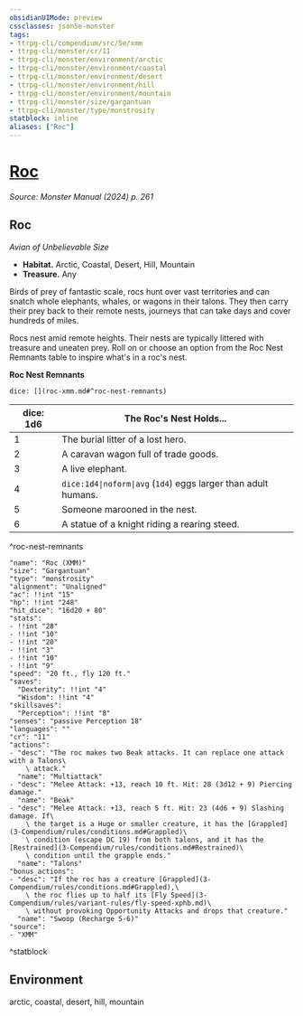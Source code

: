 ```yaml
---
obsidianUIMode: preview
cssclasses: json5e-monster
tags:
- ttrpg-cli/compendium/src/5e/xmm
- ttrpg-cli/monster/cr/11
- ttrpg-cli/monster/environment/arctic
- ttrpg-cli/monster/environment/coastal
- ttrpg-cli/monster/environment/desert
- ttrpg-cli/monster/environment/hill
- ttrpg-cli/monster/environment/mountain
- ttrpg-cli/monster/size/gargantuan
- ttrpg-cli/monster/type/monstrosity
statblock: inline
aliases: ["Roc"]
---
```

# [Roc](3-Compendium\bestiary\monstrosity/roc-xmm.md)
*Source: Monster Manual (2024) p. 261*  

## Roc

*Avian of Unbelievable Size*

- **Habitat.** Arctic, Coastal, Desert, Hill, Mountain  
- **Treasure.** Any  

Birds of prey of fantastic scale, rocs hunt over vast territories and can snatch whole elephants, whales, or wagons in their talons. They then carry their prey back to their remote nests, journeys that can take days and cover hundreds of miles.

Rocs nest amid remote heights. Their nests are typically littered with treasure and uneaten prey. Roll on or choose an option from the Roc Nest Remnants table to inspire what's in a roc's nest.

**Roc Nest Remnants**

`dice: [](roc-xmm.md#^roc-nest-remnants)`

| dice: 1d6 | The Roc's Nest Holds... |
|-----------|-------------------------|
| 1 | The burial litter of a lost hero. |
| 2 | A caravan wagon full of trade goods. |
| 3 | A live elephant. |
| 4 | `dice:1d4\|noform\|avg` (`1d4`) eggs larger than adult humans. |
| 5 | Someone marooned in the nest. |
| 6 | A statue of a knight riding a rearing steed. |
^roc-nest-remnants

```statblock
"name": "Roc (XMM)"
"size": "Gargantuan"
"type": "monstrosity"
"alignment": "Unaligned"
"ac": !!int "15"
"hp": !!int "248"
"hit_dice": "16d20 + 80"
"stats":
- !!int "28"
- !!int "10"
- !!int "20"
- !!int "3"
- !!int "10"
- !!int "9"
"speed": "20 ft., fly 120 ft."
"saves":
  "Dexterity": !!int "4"
  "Wisdom": !!int "4"
"skillsaves":
  "Perception": !!int "8"
"senses": "passive Perception 18"
"languages": ""
"cr": "11"
"actions":
- "desc": "The roc makes two Beak attacks. It can replace one attack with a Talons\
    \ attack."
  "name": "Multiattack"
- "desc": "Melee Attack: +13, reach 10 ft. Hit: 28 (3d12 + 9) Piercing damage."
  "name": "Beak"
- "desc": "Melee Attack: +13, reach 5 ft. Hit: 23 (4d6 + 9) Slashing damage. If\
    \ the target is a Huge or smaller creature, it has the [Grappled](3-Compendium/rules/conditions.md#Grappled)\
    \ condition (escape DC 19) from both talons, and it has the [Restrained](3-Compendium/rules/conditions.md#Restrained)\
    \ condition until the grapple ends."
  "name": "Talons"
"bonus_actions":
- "desc": "If the roc has a creature [Grappled](3-Compendium/rules/conditions.md#Grappled),\
    \ the roc flies up to half its [Fly Speed](3-Compendium/rules/variant-rules/fly-speed-xphb.md)\
    \ without provoking Opportunity Attacks and drops that creature."
  "name": "Swoop (Recharge 5-6)"
"source":
- "XMM"
```
^statblock

## Environment

arctic, coastal, desert, hill, mountain